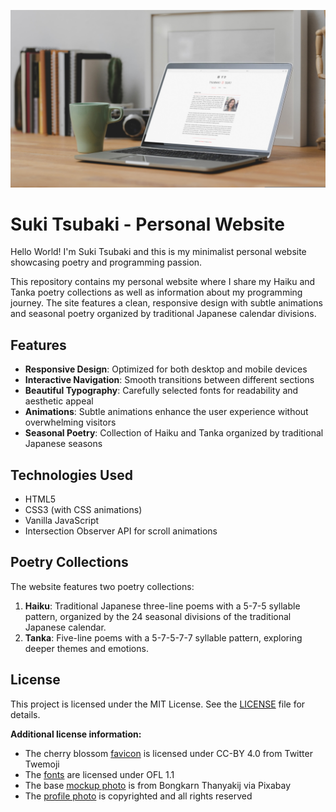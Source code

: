 ![Preview](/assets/images/preview.jpg "Preview of the Website")

# Suki Tsubaki - Personal Website
Hello World! I'm Suki Tsubaki and this is my minimalist personal website showcasing poetry and programming passion.

This repository contains my personal website where I share my Haiku and Tanka poetry collections as well as information about my programming journey. The site features a clean, responsive design with subtle animations and seasonal poetry organized by traditional Japanese calendar divisions.

## Features

- **Responsive Design**: Optimized for both desktop and mobile devices
- **Interactive Navigation**: Smooth transitions between different sections
- **Beautiful Typography**: Carefully selected fonts for readability and aesthetic appeal
- **Animations**: Subtle animations enhance the user experience without overwhelming visitors
- **Seasonal Poetry**: Collection of Haiku and Tanka organized by traditional Japanese seasons

## Technologies Used

- HTML5
- CSS3 (with CSS animations)
- Vanilla JavaScript
- Intersection Observer API for scroll animations

## Poetry Collections

The website features two poetry collections:

1. **Haiku**: Traditional Japanese three-line poems with a 5-7-5 syllable pattern, organized by the 24 seasonal divisions of the traditional Japanese calendar.
2. **Tanka**: Five-line poems with a 5-7-5-7-7 syllable pattern, exploring deeper themes and emotions.

## License

This project is licensed under the MIT License. See the [LICENSE](LICENSE) file for details.

**Additional license information:**
* The cherry blossom [favicon](assets/favicon) is licensed under CC-BY 4.0 from Twitter Twemoji
* The [fonts](assets/fonts) are licensed under OFL 1.1
* The base [mockup photo](assets/images/preview.jpg) is from Bongkarn Thanyakij via Pixabay
* The [profile photo](assets/images/suki-tsubaki.jpeg) is copyrighted and all rights reserved
